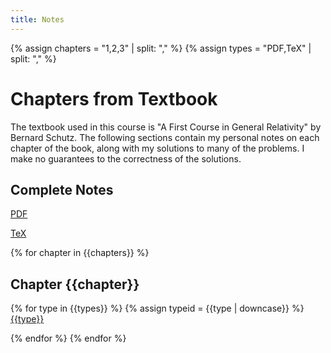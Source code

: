 ```yaml
---
title: Notes
---
```


{% assign chapters = "1,2,3" | split: "," %}
{% assign types = "PDF,TeX" | split: "," %}

# Chapters from Textbook

The textbook used in this course is "A First Course in General Relativity" by Bernard Schutz. The following sections contain my personal notes on each chapter of the book, along with my solutions to many of the problems. I make no guarantees to the correctness of the solutions.

## Complete Notes

[PDF](notes/textbook/pdf/gr-notes.pdf)

[TeX](notes/textbook/gr-notes.tex)


{% for chapter in {{chapters}} %}
## Chapter {{chapter}}

{% for type in {{types}} %}
{% assign typeid = {{type | downcase}} %}
[{{type}}](notes/textbook/{{typeid}}/gr-ch{{chapter}}-notes.{{typeid}})

{% endfor %}
{% endfor %}
